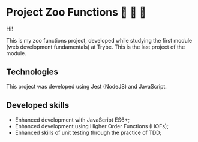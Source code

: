 # Project Zoo Functions :elephant: :giraffe: :bear:

Hi!

This is my zoo functions project, developed while studying the first module (web development fundamentals) at Trybe. This is the last project of the module.

## Technologies

This project was developed using Jest (NodeJS) and JavaScript.

## Developed skills

- Enhanced development with JavaScript ES6+;
- Enhanced development using Higher Order Functions (HOFs);
- Enhanced skills of unit testing through the practice of TDD;

